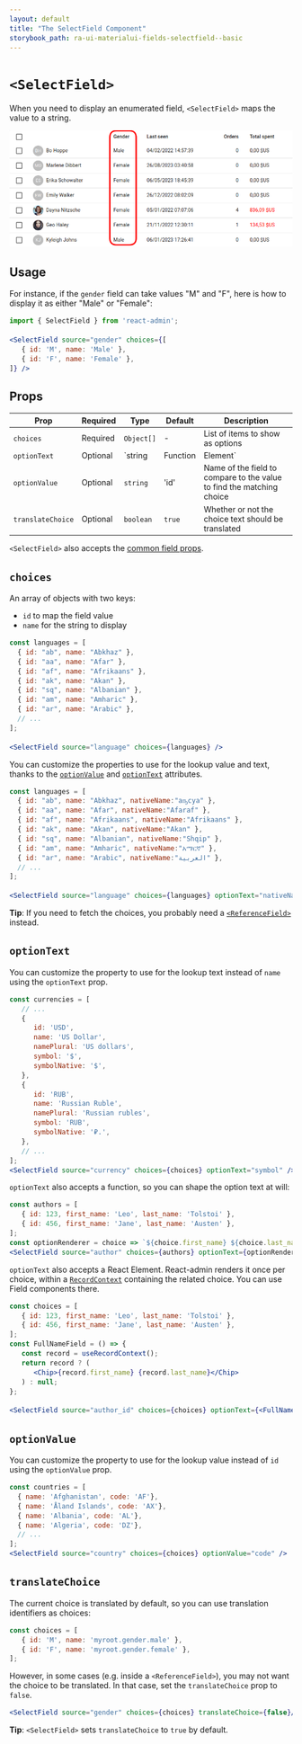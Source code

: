 ```yaml
---
layout: default
title: "The SelectField Component"
storybook_path: ra-ui-materialui-fields-selectfield--basic
---
```


# `<SelectField>`

When you need to display an enumerated field, `<SelectField>` maps the value to a string.

![SelectField](./img/SelectField.png)

## Usage

For instance, if the `gender` field can take values "M" and "F", here is how to display it as either "Male" or "Female":

```jsx
import { SelectField } from 'react-admin';

<SelectField source="gender" choices={[
   { id: 'M', name: 'Male' },
   { id: 'F', name: 'Female' },
]} />
```

## Props

| Prop              | Required | Type                          | Default | Description                                                                                                                                  |
| ----------------- | -------- | ----------------------------- | ------- | -------------------------------------------------------------------------------------------------------------------------------------------- |
| `choices`         | Required | `Object[]`                    | -       | List of items to show as options                                                                                                             |
| `optionText`      | Optional | `string | Function | Element` | 'name'  | Name of the field to use to display the matching choice, or function returning that field name, or a React element to render for that choice |
| `optionValue`     | Optional | `string`                      | 'id'    | Name of the field to compare to the value to find the matching choice                                                                        |
| `translateChoice` | Optional | `boolean`                     | `true`  | Whether or not the choice text should be translated                                                                                          |

`<SelectField>` also accepts the [common field props](./Fields.md#common-field-props).

## `choices`

An array of objects with two keys:

- `id` to map the field value
- `name` for the string to display

```jsx
const languages = [
  { id: "ab", name: "Abkhaz" },
  { id: "aa", name: "Afar" },
  { id: "af", name: "Afrikaans" },
  { id: "ak", name: "Akan" },
  { id: "sq", name: "Albanian" },
  { id: "am", name: "Amharic" },
  { id: "ar", name: "Arabic" },
  // ...
];

<SelectField source="language" choices={languages} />
```

You can customize the properties to use for the lookup value and text, thanks to the [`optionValue`](#optionvalue) and [`optionText`](#optiontext) attributes.

```jsx
const languages = [
  { id: "ab", name: "Abkhaz", nativeName:"аҧсуа" },
  { id: "aa", name: "Afar", nativeName:"Afaraf" },
  { id: "af", name: "Afrikaans", nativeName:"Afrikaans" },
  { id: "ak", name: "Akan", nativeName:"Akan" },
  { id: "sq", name: "Albanian", nativeName:"Shqip" },
  { id: "am", name: "Amharic", nativeName:"አማርኛ" },
  { id: "ar", name: "Arabic", nativeName:"العربية" },
  // ...
];

<SelectField source="language" choices={languages} optionText="nativeName" />
```

**Tip**: If you need to fetch the choices, you probably need a [`<ReferenceField>`](./ReferenceField.md) instead.

## `optionText`

You can customize the property to use for the lookup text instead of `name` using the `optionText` prop.

```jsx
const currencies = [
   // ...
   {
      id: 'USD',
      name: 'US Dollar',
      namePlural: 'US dollars',
      symbol: '$',
      symbolNative: '$',
   },
   {
      id: 'RUB',
      name: 'Russian Ruble',
      namePlural: 'Russian rubles',
      symbol: 'RUB',
      symbolNative: '₽.',
   },
   // ...
];
<SelectField source="currency" choices={choices} optionText="symbol" />
```

`optionText` also accepts a function, so you can shape the option text at will:

```jsx
const authors = [
   { id: 123, first_name: 'Leo', last_name: 'Tolstoi' },
   { id: 456, first_name: 'Jane', last_name: 'Austen' },
];
const optionRenderer = choice => `${choice.first_name} ${choice.last_name}`;
<SelectField source="author" choices={authors} optionText={optionRenderer} />
```

`optionText` also accepts a React Element. React-admin renders it once per choice, within a [`RecordContext`](./useRecordContext.md) containing the related choice. You can use Field components there.

```jsx
const choices = [
   { id: 123, first_name: 'Leo', last_name: 'Tolstoi' },
   { id: 456, first_name: 'Jane', last_name: 'Austen' },
];
const FullNameField = () => {
   const record = useRecordContext();
   return record ? (
      <Chip>{record.first_name} {record.last_name}</Chip>
   ) : null;
};

<SelectField source="author_id" choices={choices} optionText={<FullNameField />}/>
```

## `optionValue`

You can customize the property to use for the lookup value instead of `id` using the `optionValue` prop.

```jsx
const countries = [
  { name: 'Afghanistan', code: 'AF'},
  { name: 'Åland Islands', code: 'AX'},
  { name: 'Albania', code: 'AL'},
  { name: 'Algeria', code: 'DZ'},
  // ...
];
<SelectField source="country" choices={choices} optionValue="code" />
```

## `translateChoice`

The current choice is translated by default, so you can use translation identifiers as choices:

```js
const choices = [
   { id: 'M', name: 'myroot.gender.male' },
   { id: 'F', name: 'myroot.gender.female' },
];
```

However, in some cases (e.g. inside a `<ReferenceField>`), you may not want the choice to be translated. In that case, set the `translateChoice` prop to `false`.

```jsx
<SelectField source="gender" choices={choices} translateChoice={false}/>
```

**Tip**: `<SelectField>` sets `translateChoice` to `true` by default.

